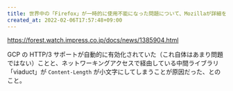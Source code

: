 ```yaml
---
title: 世界中の「Firefox」が一時的に使用不能になった問題について、Mozillaが詳細を明かす - 窓の杜
created_at: 2022-02-06T17:57:48+09:00
---
```


https://forest.watch.impress.co.jp/docs/news/1385904.html

GCP の HTTP/3
サポートが自動的に有効化されていた（これ自体はあまり問題ではない）ことと、ネットワーキングアクセスで経由している中間ライブラリ「viaduct」が
`Content-Length` が小文字にしてしまうことが原因だった、とのこと。
